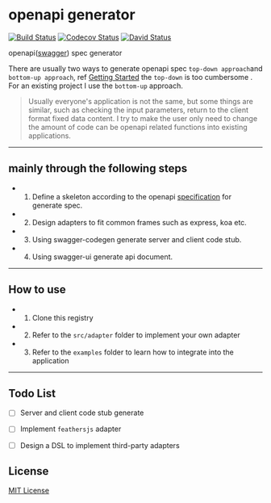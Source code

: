 # openapi generator

[![Build Status][travis-image]][travis-url]
[![Codecov Status][codecov-image]][codecov-url]
[![David Status][david-image]][david-url]

[david-url]: https://david-dm.org/Luncher/openapi-generator
[david-image]: https://david-dm.org/Luncher/openapi-generator.svg?style=flat
[travis-url]: https://travis-ci.org/Luncher/openapi-generator
[travis-image]: https://img.shields.io/travis/Luncher/openapi-generator.svg?style=flat
[codecov-url]: https://codecov.io/gh/Luncher/openapi-generator
[codecov-image]: https://img.shields.io/codecov/c/github/Luncher/openapi-generator.svg?style=flat

openapi([swagger](http://swagger.io/)) spec generator

There are usually two ways to generate openapi spec `top-down approach`and` bottom-up approach`, ref [Getting Started](http://swagger.io/getting-started/) the `top-down` is too cumbersome
. For an existing project I use the `bottom-up` approach. 

>Usually everyone's application is not the same, but some things are similar, such as checking the input parameters, return to the client format fixed data content. I try to make the user only need to change the amount of code can be openapi related functions into existing applications.

---

## mainly through the following steps

- 1. Define a skeleton according to the openapi [specification](http://swagger.io/specification/) for generate spec.
- 2. Design adapters to fit common frames such as express, koa etc.
- 3. Using swagger-codegen generate server and client code stub.
- 4. Using swagger-ui generate api document.

---

## How to use

+ 1. Clone this registry

+ 2. Refer to the `src/adapter` folder to implement your own adapter

+ 3. Refer to the `examples` folder to learn how to integrate into the application

---

## Todo List

- [ ] Server and client code stub generate
- [ ] Implement `feathersjs` adapter
- [ ] Design a DSL to implement third-party adapters


## License

[MIT License](https://opensource.org/licenses/mit-license.php)
